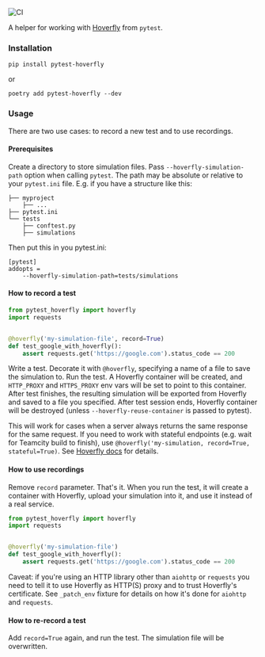 ![CI](https://github.com/wrike/pytest-hoverfly/actions/workflows/main.yml/badge.svg)


A helper for working with [Hoverfly](https://hoverfly.readthedocs.io/en/latest/) from `pytest`.

### Installation
`pip install pytest-hoverfly`

or

`poetry add pytest-hoverfly --dev`


### Usage
There are two use cases: to record a new test and to use recordings.

#### Prerequisites
Create a directory to store simulation files. Pass `--hoverfly-simulation-path` option 
when calling `pytest`. The path may be absolute or relative to your `pytest.ini` file.
E.g. if you have a structure like this:
```
├── myproject
    ├── ...
├── pytest.ini
└── tests
    ├── conftest.py
    ├── simulations
```

Then put this in you pytest.ini:
```
[pytest]
addopts =
    --hoverfly-simulation-path=tests/simulations
```

#### How to record a test
```python
from pytest_hoverfly import hoverfly
import requests


@hoverfly('my-simulation-file', record=True)
def test_google_with_hoverfly():
    assert requests.get('https://google.com').status_code == 200
```

Write a test. Decorate it with `@hoverfly`, specifying a name of a file to save the simulation to. 
Run the test. A Hoverfly container will be created, and  `HTTP_PROXY` and `HTTPS_PROXY` env vars 
will be set to point to this container. After test finishes, the resulting simulation will 
be exported from Hoverfly and saved to a file you specified. After test session ends, Hoverfly
container will be destroyed (unless `--hoverfly-reuse-container` is passed to pytest).

This will work for cases when a server always returns the same response for the same
request. If you need to work with stateful endpoints (e.g. wait for Teamcity build
to finish), use `@hoverfly('my-simulation, record=True, stateful=True)`. See 
[Hoverfly docs](https://docs.hoverfly.io/en/latest/pages/tutorials/basic/capturingsequences/capturingsequences.html)
for details.

#### How to use recordings
Remove `record` parameter. That's it. When you run the test, it will create a container 
with Hoverfly, upload your simulation into it, and use it instead of a real service.

```python
from pytest_hoverfly import hoverfly
import requests


@hoverfly('my-simulation-file')
def test_google_with_hoverfly():
    assert requests.get('https://google.com').status_code == 200
```

Caveat: if you're using an HTTP library other than `aiohttp` or `requests` you need to
tell it to use Hoverfly as HTTP(S) proxy and to trust Hoverfly's certificate. See
`_patch_env` fixture for details on how it's done for `aiohttp` and `requests`.

#### How to re-record a test
Add `record=True` again, and run the test. The simulation file will be overwritten.
